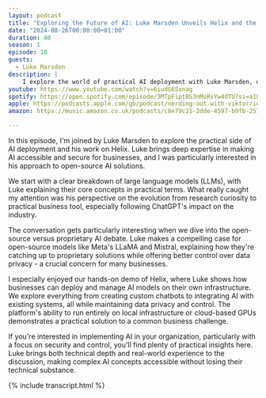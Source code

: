 ```yaml
---
layout: podcast
title: "Exploring the Future of AI: Luke Marsden Unveils Helix and the Open Source Revolution"
date: "2024-08-26T00:00:00+01:00"
duration: 80
season: 1
episode: 18
guests:
  - Luke Marsden
description: |
    I explore the world of practical AI deployment with Luke Marsden, diving into Helix, an open-source platform that enables secure, local AI implementation. We discuss how Helix works with tools like Olama and Rag, and examine the real implications of decentralized AI decision-making.
youtube: https://www.youtube.com/watch?v=6iudG6Sxnag
spotify: https://open.spotify.com/episode/3MTpFipt0S3nMsRsYw4dTU?si=a185bd4020564ddd
apple: https://podcasts.apple.com/gb/podcast/nerding-out-with-viktor/id1722663295?i=1000666580410
amazon: https://music.amazon.co.uk/podcasts/c8e79c21-2dde-4597-b9fb-257ecbc2bf29/episodes/f3be6433-a4a9-47d5-9f06-5e19d038aac7/nerding-out-with-viktor-exploring-the-future-of-ai-luke-marsden-unveils-helix-and-the-open-source-revolution

---
```


In this episode, I'm joined by Luke Marsden to explore the practical side of AI deployment and his work on Helix. Luke brings deep expertise in making AI accessible and secure for businesses, and I was particularly interested in his approach to open-source AI solutions.

We start with a clear breakdown of large language models (LLMs), with Luke explaining their core concepts in practical terms. What really caught my attention was his perspective on the evolution from research curiosity to practical business tool, especially following ChatGPT's impact on the industry.

The conversation gets particularly interesting when we dive into the open-source versus proprietary AI debate. Luke makes a compelling case for open-source models like Meta's LLaMA and Mistral, explaining how they're catching up to proprietary solutions while offering better control over data privacy - a crucial concern for many businesses.

I especially enjoyed our hands-on demo of Helix, where Luke shows how businesses can deploy and manage AI models on their own infrastructure. We explore everything from creating custom chatbots to integrating AI with existing systems, all while maintaining data privacy and control. The platform's ability to run entirely on local infrastructure or cloud-based GPUs demonstrates a practical solution to a common business challenge.

If you're interested in implementing AI in your organization, particularly with a focus on security and control, you'll find plenty of practical insights here. Luke brings both technical depth and real-world experience to the discussion, making complex AI concepts accessible without losing their technical substance.

{% include transcript.html %}

